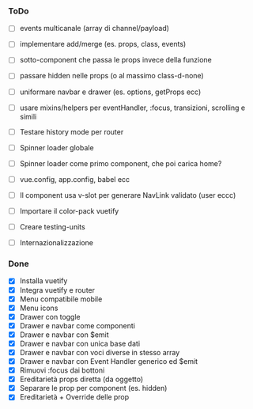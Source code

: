 ### ToDo

- [ ] events multicanale (array di channel/payload)
- [ ] implementare add/merge (es. props, class, events)
- [ ] sotto-component che passa le props invece della funzione
- [ ] passare hidden nelle props (o al massimo class-d-none)
- [ ] uniformare navbar e drawer (es. options, getProps ecc)
- [ ] usare mixins/helpers per eventHandler, :focus, transizioni, scrolling e simili

- [ ] Testare history mode per router
- [ ] Spinner loader globale
- [ ] Spinner loader come primo component, che poi carica home?
- [ ] vue.config, app.config, babel ecc
- [ ] Il component usa v-slot per generare NavLink validato (user eccc)
- [ ] Importare il color-pack vuetify
- [ ] Creare testing-units
- [ ] Internazionalizzazione

### Done

- [x] Installa vuetify
- [x] Integra vuetify e router
- [x] Menu compatibile mobile
- [x] Menu icons
- [x] Drawer con toggle
- [x] Drawer e navbar come componenti
- [x] Drawer e navbar con $emit
- [x] Drawer e navbar con unica base dati
- [x] Drawer e navbar con voci diverse in stesso array
- [x] Drawer e navbar con Event Handler generico ed $emit
- [x] Rimuovi :focus dai bottoni
- [x] Ereditarietà props diretta (da oggetto)
- [x] Separare le prop per component (es. hidden)
- [x] Ereditarietà + Override delle prop